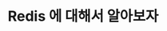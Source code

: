 ---
layout: default
title: Redis 에 대해서 알아보자
parent: TIL
tags:
    - til
    - redis
    - NoSQL

comments: true
---